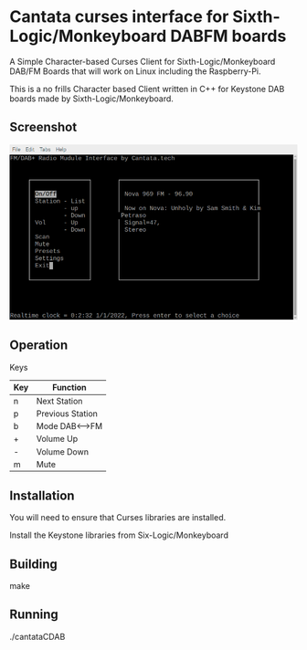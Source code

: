 # Cantata curses interface for Sixth-Logic/Monkeyboard DABFM boards

A Simple Character-based Curses Client for Sixth-Logic/Monkeyboard DAB/FM Boards that will work on Linux including the Raspberry-Pi.

This is a no frills Character based Client written in C++ for Keystone DAB boards made by Sixth-Logic/Monkeyboard.

## Screenshot

<img src="screenshots/cantata-1.png">

## Operation

Keys


|  Key          |  Function            |
|---------------|----------------------|
|  n            |  Next Station        |
|  p            |  Previous Station    |
|  b            |  Mode DAB<-->FM      |
|  +            |  Volume Up           |
|  -            |  Volume Down         |
|  m            |  Mute                |

## Installation

You will need to ensure that Curses libraries are installed.

Install the Keystone libraries from Six-Logic/Monkeyboard

## Building

make

## Running

./cantataCDAB

